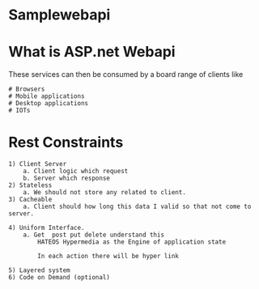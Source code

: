 # Samplewebapi

# What is ASP.net Webapi 

These services can then be consumed by a board  range of clients like 

	# Browsers
	# Mobile applications 
	# Desktop applications
	# IOTs


# Rest Constraints 

	1) Client Server
		a. Client logic which request 
		b. Server which response 
	2) Stateless
		a. We should not store any related to client.
	3) Cacheable
		a. Client should how long this data I valid so that not come to server.
		
	4) Uniform Interface.
		a. Get  post put delete understand this 
			HATEOS Hypermedia as the Engine of application state 
			
			In each action there will be hyper link 
			
	5) Layered system 
	6) Code on Demand (optional) 
